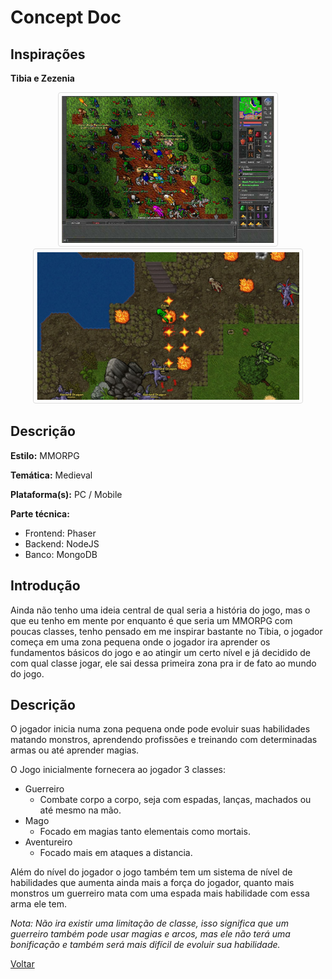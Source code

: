 ##
# **Concept Doc**

## Inspirações

**Tibia e Zezenia**

<p align="center">
<img src="./tibia.jpg" width="340px"  style="border: 1px solid #ddd; border-radius: 4px;padding: 5px;"/>
<img src="./zezenia.jpg" width="420px" style="border: 1px solid #ddd;border-radius: 4px;padding: 5px;"/>
</p>




## Descrição

**Estilo:** MMORPG

**Temática:** Medieval

**Plataforma(s):** PC / Mobile

**Parte técnica:**

- Frontend: Phaser
- Backend: NodeJS
- Banco: MongoDB

## Introdução
Ainda não tenho uma ideia central de qual seria a história do jogo, mas o que eu tenho em mente por enquanto é que seria um MMORPG com poucas classes, tenho pensado em me inspirar bastante no Tibia, o jogador começa em uma zona pequena onde o jogador ira aprender os fundamentos básicos do jogo e ao atingir um certo nível e já decidido de com qual classe jogar, ele sai dessa primeira zona pra ir de fato ao mundo do jogo.

## Descrição

O jogador inicia numa zona pequena onde pode evoluir suas habilidades matando monstros, aprendendo profissões e treinando com determinadas armas ou até aprender magias.

O Jogo inicialmente fornecera ao jogador 3 classes:

- Guerreiro
  - Combate corpo a corpo, seja com espadas, lanças, machados ou até mesmo na mão.
- Mago
  - Focado em magias tanto elementais como mortais.
- Aventureiro
  - Focado mais em ataques a distancia.

Além do nível do jogador o jogo também tem um sistema de nível de habilidades que aumenta ainda mais a força do jogador, quanto mais monstros um guerreiro mata com uma espada mais habilidade com essa arma ele tem.

_Nota: Não ira existir uma limitação de classe, isso significa que um guerreiro também pode usar magias e arcos, mas ele não terá uma bonificação e também será mais difícil de evoluir sua habilidade._



[Voltar](../README.md)